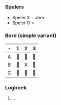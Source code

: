 ### Spelers
- Speler X = Jörn
- Speler O = 
### Bord (simple variant)
| - | 1 | 2 | 3 |
|---|---|---|---|
| A |🔲|🔲|🔲|
| B |🔲|X|🔲|
| C |🔲|🔲|🔲|

### Logboek
1. ..